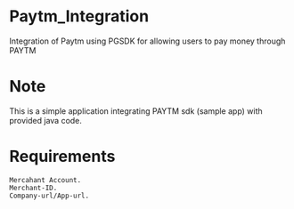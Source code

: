 # Paytm_Integration
Integration of Paytm using PGSDK for allowing users to pay money through PAYTM

# Note
  This is a simple application integrating PAYTM sdk (sample app) with provided java code.
  
 # Requirements
    Mercahant Account.
    Merchant-ID.
    Company-url/App-url.
    
 
    

